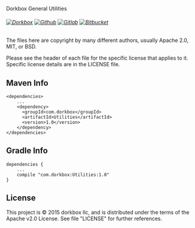 Dorkbox General Utilities

###### [![Dorkbox](https://badge.dorkbox.com/dorkbox.svg "Dorkbox")](https://git.dorkbox.com/dorkbox/Utilities) [![Github](https://badge.dorkbox.com/github.svg "Github")](https://github.com/dorkbox/Utilities) [![Gitlab](https://badge.dorkbox.com/gitlab.svg "Gitlab")](https://gitlab.com/dorkbox/Utilities) [![Bitbucket](https://badge.dorkbox.com/bitbucket.svg "Bitbucket")](https://bitbucket.org/dorkbox/Utilities)


The files here are copyright by many different authors, usually Apache 2.0, MIT, or BSD. 

Please see the header of each file for the specific license that applies to it. Specific license details are in the LICENSE file.



Maven Info
---------
```
<dependencies>
    ...
    <dependency>
      <groupId>com.dorkbox</groupId>
      <artifactId>Utilities</artifactId>
      <version>1.0</version>
    </dependency>
</dependencies>
```

Gradle Info
---------
````
dependencies {
    ...
    compile "com.dorkbox:Utilities:1.0"
}
````


License
---------
This project is © 2015 dorkbox llc, and is distributed under the terms of the Apache v2.0 License. See file "LICENSE" for further references.

